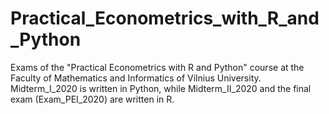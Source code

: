 # Practical_Econometrics_with_R_and_Python
Exams of the "Practical Econometrics with R and Python" course at the Faculty of Mathematics and Informatics of Vilnius University. <br/>
Midterm_I_2020 is written in Python, while Midterm_II_2020 and the final exam (Exam_PEI_2020) are written in R.
